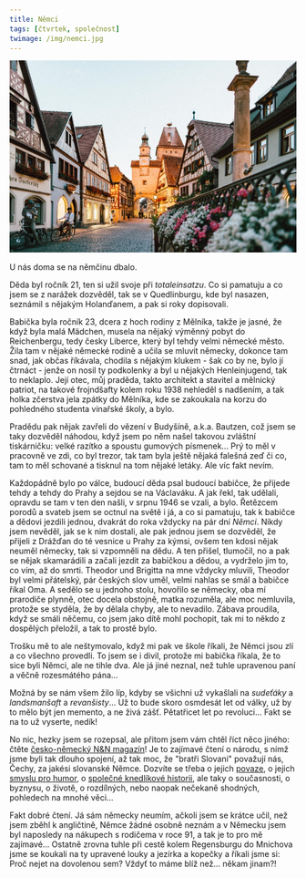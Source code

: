 ```yaml
---
title: Němci
tags: [čtvrtek, společnost]
twimage: /img/nemci.jpg
---
```


![cover](/img/nemci.jpg)

U nás doma se na němčinu dbalo.

Děda byl ročník 21, ten si užil svoje při _totaleinsatzu_. Co si pamatuju a co jsem se z narážek dozvěděl, tak se v Quedlinburgu, kde byl nasazen, seznámil s nějakým Holanďanem, a pak si roky dopisovali.

Babička byla ročník 23, dcera z hoch rodiny z Mělníka, takže je jasné, že když byla malá Mädchen, musela na nějaký výměnný pobyt do Reichenbergu, tedy česky Liberce, který byl tehdy velmi německé město. Žila tam v nějaké německé rodině a učila se mluvit německy, dokonce tam snad, jak občas říkávala, chodila s nějakým klukem - šak co by ne, bylo jí čtrnáct - jenže on nosil ty podkolenky a byl u nějakých Henleinjugend, tak to neklaplo. Její otec, můj praděda, takto architekt a stavitel a mělnický patriot, na takové frojndšafty kolem roku 1938 nehleděl s nadšením, a tak holka zčerstva jela zpátky do Mělníka, kde se zakoukala na korzu do pohledného studenta vinařské školy, a bylo.

Pradědu pak nějak zavřeli do vězení v Budyšíně, a.k.a. Bautzen, což jsem se taky dozvěděl náhodou, když jsem po něm našel takovou zvláštní tiskárničku: velké razítko a spoustu gumových písmenek... Prý to měl v pracovně ve zdi, co byl trezor, tak tam byla ještě nějaká falešná zeď či co, tam to měl schované a tisknul na tom nějaké letáky. Ale víc fakt nevím.

Každopádně bylo po válce, budoucí děda psal budoucí babičce, že přijede tehdy a tehdy do Prahy a sejdou se na Václaváku. A jak řekl, tak udělali, opravdu se tam v ten den našli, v srpnu 1946 se vzali, a bylo. Řetězcem porodů a svateb jsem se octnul na světě i já, a co si pamatuju, tak k babičce a dědovi jezdili jednou, dvakrát do roka vždycky na pár dní _Němci_. Nikdy jsem nevěděl, jak se k nim dostali, ale pak jednou jsem se dozvěděl, že přijeli z Drážďan do té vesnice u Prahy za kýmsi, ovšem ten kdosi nějak neuměl německy, tak si vzpomněli na dědu. A ten přišel, tlumočil, no a pak se nějak skamarádili a začali jezdit za babičkou a dědou, a vydrželo jim to, co vím, až do smrti. Theodor und Brigitta na mne vždycky mluvili, Theodor byl velmi přátelský, pár českých slov uměl, velmi nahlas se smál a babičce říkal Oma. A sedělo se u jednoho stolu, hovořilo se německy, oba mí prarodiče plynně, otec docela obstojně, matka rozuměla, ale moc nemluvila, protože se styděla, že by dělala chyby, ale to nevadilo. Zábava proudila, když se smáli něčemu, co jsem jako dítě mohl pochopit, tak mi to někdo z dospělých přeložil, a tak to prostě bylo.

Trošku mě to ale neštymovalo, když mi pak ve škole říkali, že Němci jsou zlí a co všechno provedli. To jsem se i divil, protože mi babička říkala, že to sice byli Němci, ale ne tihle dva. Ale já jiné neznal, než tuhle upravenou paní a věčně rozesmátého pána...

Možná by se nám všem žilo líp, kdyby se všichni už vykašlali na _sudeťáky_ a _landsmanšaft_ a _revanšisty_... Už to bude skoro osmdesát let od války, už by to mělo být jen memento, a ne živá zášť. Pětatřicet let po revoluci... Fakt se na to už vyserte, nedík!

No nic, hezky jsem se rozepsal, ale přitom jsem vám chtěl říct něco jiného: čtěte [česko-německý N&N magazín](https://www.nnmagazine.cz/)! Je to zajímavé čtení o národu, s nímž jsme byli tak dlouho spojení, až tak moc, že "bratři Slovani" považují nás, Čechy, za jakési slovanské Němce. Dozvíte se třeba o jejich [povaze](https://www.nnmagazine.cz/clanek/jaci-jsou-vlastne-nemci-zdvorili-ale-pozor-na-gestikulaci/), o jejich [smyslu pro humor](https://www.nnmagazine.cz/clanek/proc-si-nejen-cesi-mysli-ze-nemci-nemaji-smysl-pro-humor/), o [společné knedlíkové historii](https://www.nnmagazine.cz/clanek/co-bylo-driv-knodel-nebo-knedlik-hledat-se-musi-v-historii-stredoevropskych-valek/), ale taky o současnosti, o byznysu, o životě, o rozdílných, nebo naopak nečekaně shodných, pohledech na mnohé věci...

Fakt dobré čtení. Já sám německy neumím, ačkoli jsem se krátce učil, než jsem zběhl k angličtině, Němce žádné osobně neznám a v Německu jsem byl naposledy na nákupech s rodičema v roce 91, a tak je to pro mě zajímavé... Ostatně zrovna tuhle při cestě kolem Regensburgu do Mnichova jsme se koukali na ty upravené louky a jezírka a kopečky a říkali jsme si: Proč nejet na dovolenou sem? Vždyť to máme blíž než... někam jinam?!